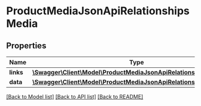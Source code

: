 # ProductMediaJsonApiRelationshipsMedia

## Properties
Name | Type | Description | Notes
------------ | ------------- | ------------- | -------------
**links** | [**\Swagger\Client\Model\ProductMediaJsonApiRelationshipsMediaLinks**](ProductMediaJsonApiRelationshipsMediaLinks.md) |  | [optional] 
**data** | [**\Swagger\Client\Model\ProductMediaJsonApiRelationshipsMediaData**](ProductMediaJsonApiRelationshipsMediaData.md) |  | [optional] 

[[Back to Model list]](../../README.md#documentation-for-models) [[Back to API list]](../../README.md#documentation-for-api-endpoints) [[Back to README]](../../README.md)

